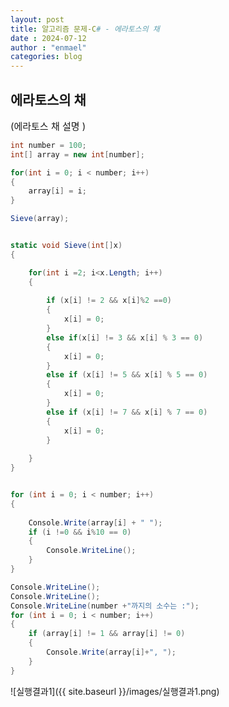 ```yaml
---
layout: post
title: 알고리즘 문제-C# - 에라토스의 채 
date : 2024-07-12
author : "enmael"
categories: blog
---
```

<h2> 에라토스의 채 </h2>

<span style="font-size: 15px;">
  (에라토스 채 설명 )
</span>

```csharp
int number = 100;
int[] array = new int[number]; 

for(int i = 0; i < number; i++)
{
    array[i] = i;
}

Sieve(array);

```

```csharp

static void Sieve(int[]x)
{

    for(int i =2; i<x.Length; i++)
    {
        
        if (x[i] != 2 && x[i]%2 ==0)
        {
            x[i] = 0;
        }
        else if(x[i] != 3 && x[i] % 3 == 0)
        {
            x[i] = 0;
        }
        else if (x[i] != 5 && x[i] % 5 == 0)
        {
            x[i] = 0;
        }
        else if (x[i] != 7 && x[i] % 7 == 0)
        {
            x[i] = 0;
        }
        
    }
}
```
```csharp

for (int i = 0; i < number; i++)
{
    
    Console.Write(array[i] + " ");
    if (i !=0 && i%10 == 0)
    {
        Console.WriteLine();
    }
}

Console.WriteLine();
Console.WriteLine();
Console.WriteLine(number +"까지의 소수는 :");
for (int i = 0; i < number; i++) 
{
    if (array[i] != 1 && array[i] != 0)
    {
        Console.Write(array[i]+", ");
    }
}
```

![실행결과1]({{ site.baseurl }}/images/실행결과1.png)
